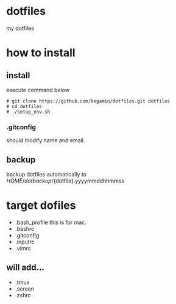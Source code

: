 dotfiles
========
my dotfiles

# how to install

## install
execute command below
```
# git clone https://github.com/kegamin/dotfiles.git dotfiles
# cd dotfiles
# ./setup_env.sh
```
### .gitconfig
should modify name and email.

## backup
backup dotfiles automatically to $HOME/dotbackup/${dotfile}.yyyymmddhhmmss

# target dofiles
* .bash_profile
 this is for mac.
* .bashrc
* .gitconfig
* .inputrc
* .vimrc

## will add...
* .tmux
* .screen
* .zshrc
